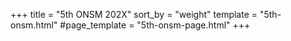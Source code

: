 +++
title = "5th ONSM 202X"
sort_by = "weight"
template = "5th-onsm.html"
#page_template = "5th-onsm-page.html"
+++